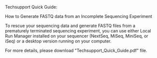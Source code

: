 Techsupport Quick Guide: 

How to Generate FASTQ data from an Incomplete Sequencing Experiment 

To rescue your sequencing data and generate FASTQ files from a prematurely terminated sequencing experiment, 
you can use either Local Run Manager installed on your sequencer (NextSeq, MiSeq, MiniSeq, or iSeq) or a desktop version running on your computer. 

For more details, please download "Techsupport_Quick_Guide.pdf" file.
